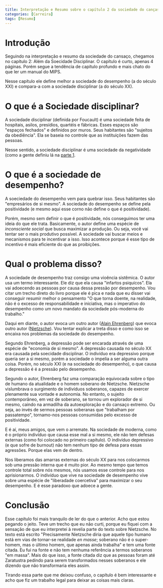 ```yaml
---
title: Interpretação e Resumo sobre o capítulo 2 da sociedade do cançaso
categories: [Carreira]
tags: [Resumo]
---
```


# Introdução
Seguindo na interpretação e resumo da sociedade do cansaço, chegamos no capítulo 2: Além  da Soecidade Disciplinar. O capítulo é curto, apenas 4 páginas. Porém segue a tendência de capítulo profundo e mais chato do que ler um manual do MIPS. 

Nesse capítulo ele define melhor a sociedade do desempenho (a do século XXI) e compara-a com a sociedade disciplinar (a do século XX). 

# O que é a Sociedade disciplinar? 
A sociedade disciplinar (definida por Foucault) é uma sociedade feita de hospitais, asilos, presídios, quartéis e fábricas. Esses espaços são "espaços fechados" e definidos por muros. Seus habitantes são "sujeitos da obediência". Ela se baseia no controle que as instituições fazem das pessoas.

Nesse sentido, a sociedade disciplinar é uma sociedade da negatividade (como a gente definiu lá na [parte 1](/posts/sociedade-cansaço-cap1).

# O que é a sociedade de desempenho? 
A soeciedade do desempenho vem para quebrar isso. Seus habitantes são "empresários de si mesmo". A sociedade do desempenho se define pela positividade (e mesmo aqui esse corno não define o que é positividade). 

Porém, mesmo sem definir o que é positividade, nós conseguimos ter uma ideia do que ele trata. Basicamente, o autor define uma espécie de *inconsciente social* que busca maximizar a produção. Ou seja, você vai tentar ser o mais produtivo possível. A sociedade vai buscar meios e mecanismos para te incentivar a isso. Isso acontece porque é esse tipo de incentivo é mais eficiente do que as proibições. 

# Qual o problema disso?
A sociedade de desempenho traz consigo uma vioência sistêmica. O autor usa um termo interessante. Ele diz que ela causa "infartos psiquícos". Ela vai adoecendo as pessoas por causa dessa pressão por desempenho. Vou citar um trecho direto do livro porque ele é pica e nada que eu disser vai conseguir resumir melhor o pensamento "O que torna doente, na realidade, não é o excesso de responsabilidade e iniciativa, mas o imperativo do desempenho como um novo mandato da sociedade pós-moderna do trabalho."

Daqui em diante, o autor evoca um outro autor ([Alain Ehrenberg](https://en-m-wikipedia-org.translate.goog/wiki/Alain_Ehrenberg)) que evoca outro autor ([Nietzsche](https://pt.wikipedia.org/wiki/Friedrich_Nietzsche)). Vou tentar explicar a treta disso e como isso se encaixa nos problemas da sociedade do desempenho.

Segundo Ehrenberg, a depressão pode ser encarada através de uma espécie de "economia de si mesmo". A depressão causada no século XX era causada pela soecidade disciplinar. O indivíduo era depressivo porque queria ser a si mesmo, porém a sociedade o impelia a ser alguma outra coisa. Porém, no século XXI (e na sociedade do desempenho), o que causa a depressão é é a pressão pelo desempenho.

Segundo o autor, Ehrenberg faz uma comparação equivocada sobre o tipo de humano da atualidade e o homem soberano de Nietzsche. Nietzsche vislumbrava o surgimento de indivíduos soberanos, capazes de exercer plenamente sua vontade e autonomia. No entanto, o sujeito contemporâneo, em vez de soberano, se tornou um explorador de si mesmo, caindo na armadilha da autoexploração e do cansaço extremo. Ou seja, ao invés de sermos pessoas soberanas que "trabalham por passatempo", tornamo-nos pessoas consumidas pelo excesso de positividade.

E é aí, meus amigos, que vem o arremate. Na sociedade de moderna, como é o próprio indivíduo que causa esse mal a si mesmo, ele não tem defesas externas (como foi colocado no primeiro capítulo). O indivíduo depressivo (e que sofre de burnout) não tem nenhum tipo de defesa para essas agressões. Porque elas vem de dentro.

Nos liberamos das amarras externas do século XX para nos colocarmos sob uma pressão interna que é muito pior. Ao mesmo tempo que temos controle total sobre nós mesmos, nós usamos esse controle para nos aprisionarmos. O indivíduo que vive na sociedade de desempenho vive sobre uma espécie de "liberadade coercetiva" para maximizar o seu desempenho. E é esse paradoxo que adoece a gente.

# Conclusão
Esse capítulo foi mais tranquilo de ler do que o anterior. Acho que estou pegando o jeito. Teve um trecho que eu não curti, porque eu fiquei com a sensação de que eu interpretei à revelia parte do texto sobre Nietzsche. No texto está escrito "Precisamente Nietzsche diria que aquele tipo humano está em vias de tornar-se realidade *en masse*; soberano não é o super-homem, mas o último homem, que apenas ainda trabalha" e tem uma fonte citada. Eu fui na fonte e não tem nenhuma referência a termos soberanos "em massa". Mais do que isso, a fonte citada diz que as pessoas foram até Zaratustra pedindo para serem transformados nesses soberanos e ele dizendo que não transformaria eles assim. 

Tirando essa parte que me deixou confuso, o capítulo é bem interessante e acho que fiz um trabalho legal para deixar as coisas mais claras.
